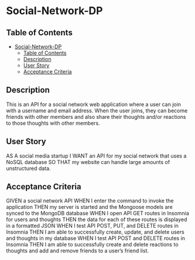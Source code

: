 # Social-Network-DP

## Table of Contents

  
- [Social-Network-DP](#social-network-dp)
  - [Table of Contents](#table-of-contents)
  - [Description](#description)
  - [User Story](#user-story)
  - [Acceptance Criteria](#acceptance-criteria)

## Description

This is an API for a social network web application where a user can join with a username and email address.  When the user joins, they can become friends with other members and also share their thoughts and/or reactions to those thoughts with other members.


## User Story

AS A social media startup
I WANT an API for my social network that uses a NoSQL database
SO THAT my website can handle large amounts of unstructured data.

## Acceptance Criteria

GIVEN a social network API
WHEN I enter the command to invoke the application
THEN my server is started and the Mongoose models are synced to the MongoDB database
WHEN I open API GET routes in Insomnia for users and thoughts
THEN the data for each of these routes is displayed in a formatted JSON
WHEN I test API POST, PUT, and DELETE routes in Insomnia
THEN I am able to successfully create, update, and delete users and thoughts in my database
WHEN I test API POST and DELETE routes in Insomnia
THEN I am able to successfully create and delete reactions to thoughts and add and remove friends to a user’s friend list.

